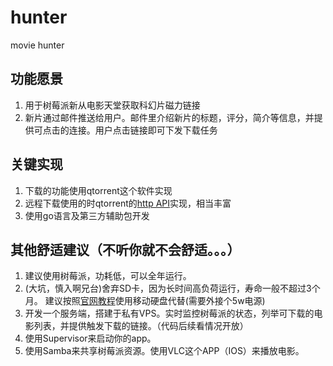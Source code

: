 # hunter
movie hunter


## 功能愿景
1. 用于树莓派新从电影天堂获取科幻片磁力链接
1. 新片通过邮件推送给用户。邮件里介绍新片的标题，评分，简介等信息，并提供可点击的连接。用户点击链接即可下发下载任务

## 关键实现
1. 下载的功能使用qtorrent这个软件实现
1. 远程下载使用的时qtorrent的[http API](https://github.com/qbittorrent/qBittorrent/wiki/Web-API-Documentation)实现，相当丰富
1. 使用go语言及第三方辅助包开发

## 其他舒适建议（不听你就不会舒适。。。）
1. 建议使用树莓派，功耗低，可以全年运行。
1. (大坑，慎入啊兄台)舍弃SD卡，因为长时间高负荷运行，寿命一般不超过3个月。
建议按照[官网教程](https://www.raspberrypi.org/documentation/hardware/raspberrypi/bootmodes/msd.md)使用移动硬盘代替(需要外接个5w电源)
1. 开发一个服务端，搭建于私有VPS。实时监控树莓派的状态，列举可下载的电影列表，并提供触发下载的链接。（代码后续看情况开放）
1. 使用Supervisor来启动你的app。
1. 使用Samba来共享树莓派资源。使用VLC这个APP（IOS）来播放电影。